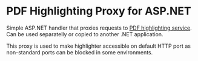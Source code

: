 PDF Highlighting Proxy for ASP.NET
==================================

Simple ASP.NET handler that proxies requests to [PDF highlighting service](http://highlight4.me).
Can be used separatelly or copied to another .NET application.

This proxy is used to make highlighter accessible on default HTTP port as non-standard ports can be blocked in some environments.

